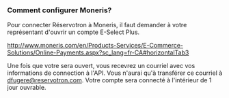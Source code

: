 ### Comment configurer Moneris?


Pour connecter Réservotron à Moneris, il faut demander à votre représentant d'ouvrir un compte E-Select Plus. 

http://www.moneris.com/en/Products-Services/E-Commerce-Solutions/Online-Payments.aspx?sc_lang=fr-CA#horizontalTab3

Une fois que votre sera ouvert, vous recevrez un courriel avec vos informations de connection à l'API. Vous n'aurai qu'à transférer ce courriel à dfugere@reservotron.com. Votre compte sera connecté à l'intérieur de 1 jour ouvrable. 